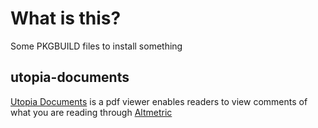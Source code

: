 # What is this?

Some PKGBUILD files to install something 

## utopia-documents

[Utopia Documents](http://utopiadocs.com/) is a pdf viewer enables readers to view comments of what you are reading through [Altmetric](http://www.altmetric.com)
